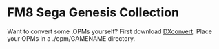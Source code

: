 # FM8 Sega Genesis Collection

Want to convert some .OPMs yourself? First download
[DXconvert](http://dxconvert.martintarenskeen.nl/). Place your OPMs in a
./opm/GAMENAME directory.
